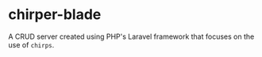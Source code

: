 # chirper-blade

A CRUD server created using PHP's Laravel framework that focuses on the use of `chirps`.